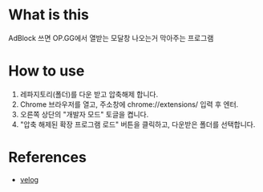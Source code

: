 # What is this
AdBlock 쓰면 OP.GG에서 열받는 모달창 나오는거 막아주는 프로그램

# How to use
1. 레파지토리(폴더)를 다운 받고 압축해제 합니다.
2. Chrome 브라우저를 열고, 주소창에 chrome://extensions/ 입력 후 엔터.
3. 오른쪽 상단의 "개발자 모드" 토글을 켭니다.
4. "압축 해제된 확장 프로그램 로드" 버튼을 클릭하고, 다운받은 폴더를 선택합니다.

# References
- [velog](https://velog.io/@mssak/OP.GG-%EA%B4%91%EA%B3%A0-%ED%97%88%EC%9A%A9-%EC%B0%BD-%EC%97%86%EC%95%A0%EA%B8%B0)